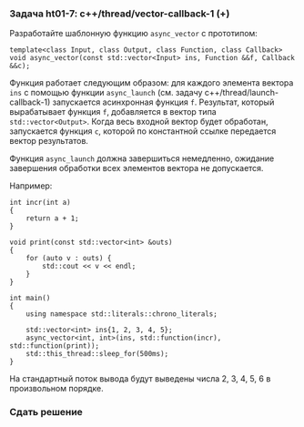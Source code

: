### Задача ht01-7: c++/thread/vector-callback-1 (+)

Разработайте шаблонную функцию `async_vector` с прототипом:

    template<class Input, class Output, class Function, class Callback>
    void async_vector(const std::vector<Input> ins, Function &&f, Callback &&c);

Функция работает следующим образом: для каждого элемента вектора `ins` с
помощью функции `async_launch` (см. задачу c++/thread/launch-callback-1)
запускается асинхронная функция `f`. Результат, который вырабатывает
функция `f`, добавляется в вектор типа `std::vector<Output>`. Когда весь
входной вектор будет обработан, запускается функция `c`, которой по
константной ссылке передается вектор результатов.

Функция `async_launch` должна завершиться немедленно, ожидание
завершения обработки всех элементов вектора не допускается.

Например:

    int incr(int a)
    {
        return a + 1;
    }

    void print(const std::vector<int> &outs)
    {
        for (auto v : outs) {
            std::cout << v << endl;
        }
    }

    int main()
    {
        using namespace std::literals::chrono_literals;

        std::vector<int> ins{1, 2, 3, 4, 5};
        async_vector<int, int>(ins, std::function(incr), std::function(print));
        std::this_thread::sleep_for(500ms);
    }

На стандартный поток вывода будут выведены числа 2, 3, 4, 5, 6 в
произвольном порядке.

### Сдать решение
